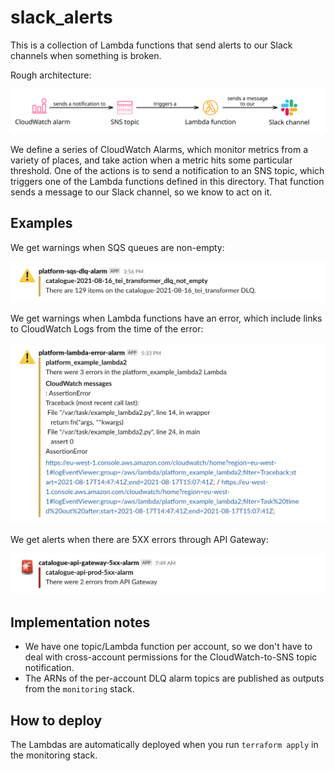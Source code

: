 # slack_alerts

This is a collection of Lambda functions that send alerts to our Slack channels when something is broken.

Rough architecture:

<img src="slack_architecture.svg">

We define a series of CloudWatch Alarms, which monitor metrics from a variety of places, and take action when a metric hits some particular threshold.
One of the actions is to send a notification to an SNS topic, which triggers one of the Lambda functions defined in this directory.
That function sends a message to our Slack channel, so we know to act on it.

## Examples

We get warnings when SQS queues are non-empty:

![A yellow-badged Slack message saying "There are 129 items on the catalogue TEI transformer queue".](alert_sqs_queue_non_empty.png)

We get warnings when Lambda functions have an error, which include links to CloudWatch Logs from the time of the error:

![A Yellow-badged Slack message saying "There were 3 errors in the platform_example_lambda2" Lambda, followed by some logs and links to CloudWatch.](alert_lambda_error.png)

We get alerts when there are 5XX errors through API Gateway:

![A red-badged Slack message saying "There were 2 errors from API Gateway".](alert_api_gateway.png)

## Implementation notes

*   We have one topic/Lambda function per account, so we don't have to deal with cross-account permissions for the CloudWatch-to-SNS topic notification.
*   The ARNs of the per-account DLQ alarm topics are published as outputs from the `monitoring` stack.

## How to deploy

The Lambdas are automatically deployed when you run `terraform apply` in the monitoring stack.
